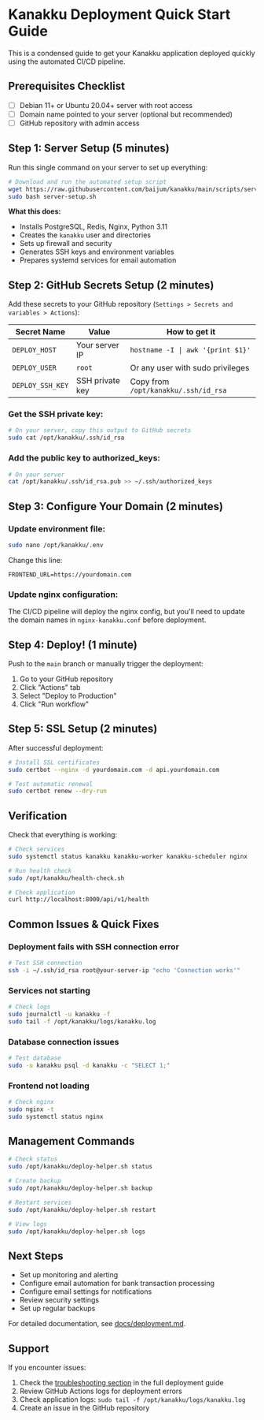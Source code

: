 # Kanakku Deployment Quick Start Guide

This is a condensed guide to get your Kanakku application deployed quickly using the automated CI/CD pipeline.

## Prerequisites Checklist

- [ ] Debian 11+ or Ubuntu 20.04+ server with root access
- [ ] Domain name pointed to your server (optional but recommended)
- [ ] GitHub repository with admin access

## Step 1: Server Setup (5 minutes)

Run this single command on your server to set up everything:

```bash
# Download and run the automated setup script
wget https://raw.githubusercontent.com/baijum/kanakku/main/scripts/server-setup.sh
sudo bash server-setup.sh
```

**What this does:**
- Installs PostgreSQL, Redis, Nginx, Python 3.11
- Creates the `kanakku` user and directories
- Sets up firewall and security
- Generates SSH keys and environment variables
- Prepares systemd services for email automation

## Step 2: GitHub Secrets Setup (2 minutes)

Add these secrets to your GitHub repository (`Settings > Secrets and variables > Actions`):

| Secret Name | Value | How to get it |
|-------------|-------|---------------|
| `DEPLOY_HOST` | Your server IP | `hostname -I \| awk '{print $1}'` |
| `DEPLOY_USER` | `root` | Or any user with sudo privileges |
| `DEPLOY_SSH_KEY` | SSH private key | Copy from `/opt/kanakku/.ssh/id_rsa` |

### Get the SSH private key:
```bash
# On your server, copy this output to GitHub secrets
sudo cat /opt/kanakku/.ssh/id_rsa
```

### Add the public key to authorized_keys:
```bash
# On your server
cat /opt/kanakku/.ssh/id_rsa.pub >> ~/.ssh/authorized_keys
```

## Step 3: Configure Your Domain (2 minutes)

### Update environment file:
```bash
sudo nano /opt/kanakku/.env
```

Change this line:
```env
FRONTEND_URL=https://yourdomain.com
```

### Update nginx configuration:
The CI/CD pipeline will deploy the nginx config, but you'll need to update the domain names in `nginx-kanakku.conf` before deployment.

## Step 4: Deploy! (1 minute)

Push to the `main` branch or manually trigger the deployment:

1. Go to your GitHub repository
2. Click "Actions" tab
3. Select "Deploy to Production"
4. Click "Run workflow"

## Step 5: SSL Setup (2 minutes)

After successful deployment:

```bash
# Install SSL certificates
sudo certbot --nginx -d yourdomain.com -d api.yourdomain.com

# Test automatic renewal
sudo certbot renew --dry-run
```

## Verification

Check that everything is working:

```bash
# Check services
sudo systemctl status kanakku kanakku-worker kanakku-scheduler nginx

# Run health check
sudo /opt/kanakku/health-check.sh

# Check application
curl http://localhost:8000/api/v1/health
```

## Common Issues & Quick Fixes

### Deployment fails with SSH connection error
```bash
# Test SSH connection
ssh -i ~/.ssh/id_rsa root@your-server-ip "echo 'Connection works'"
```

### Services not starting
```bash
# Check logs
sudo journalctl -u kanakku -f
sudo tail -f /opt/kanakku/logs/kanakku.log
```

### Database connection issues
```bash
# Test database
sudo -u kanakku psql -d kanakku -c "SELECT 1;"
```

### Frontend not loading
```bash
# Check nginx
sudo nginx -t
sudo systemctl status nginx
```

## Management Commands

```bash
# Check status
sudo /opt/kanakku/deploy-helper.sh status

# Create backup
sudo /opt/kanakku/deploy-helper.sh backup

# Restart services
sudo /opt/kanakku/deploy-helper.sh restart

# View logs
sudo /opt/kanakku/deploy-helper.sh logs
```

## Next Steps

- Set up monitoring and alerting
- Configure email automation for bank transaction processing
- Configure email settings for notifications
- Review security settings
- Set up regular backups

For detailed documentation, see [docs/deployment.md](deployment.md).

## Support

If you encounter issues:

1. Check the [troubleshooting section](deployment.md#troubleshooting) in the full deployment guide
2. Review GitHub Actions logs for deployment errors
3. Check application logs: `sudo tail -f /opt/kanakku/logs/kanakku.log`
4. Create an issue in the GitHub repository 